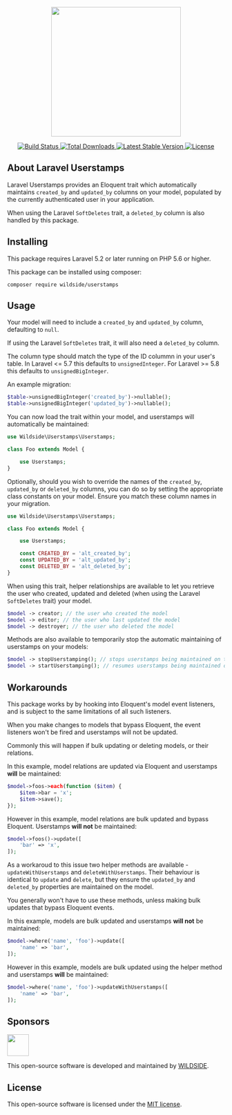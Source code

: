 <p align="center">
    <img src="https://s3-eu-west-1.amazonaws.com/ws.hosted/userstamps-logo.svg" width="300">
</p>

<p align="center">
    <a href="https://travis-ci.com/WildSideUK/Laravel-Userstamps">
        <img src="https://travis-ci.com/WildSideUK/Laravel-Userstamps.svg" alt="Build Status">
    </a>
    <a href="https://packagist.org/packages/wildside/userstamps">
        <img src="https://poser.pugx.org/wildside/userstamps/d/total.svg" alt="Total Downloads">
    </a>
    <a href="https://packagist.org/packages/wildside/userstamps">
        <img src="https://poser.pugx.org/wildside/userstamps/v/stable.svg" alt="Latest Stable Version">
    </a>
    <a href="https://packagist.org/packages/wildside/userstamps">
        <img src="https://poser.pugx.org/wildside/userstamps/license.svg" alt="License">
    </a>
</p>

## About Laravel Userstamps

Laravel Userstamps provides an Eloquent trait which automatically maintains `created_by` and `updated_by` columns on your model, populated by the currently authenticated user in your application.

When using the Laravel `SoftDeletes` trait, a `deleted_by` column is also handled by this package.

## Installing

This package requires Laravel 5.2 or later running on PHP 5.6 or higher.

This package can be installed using composer:

````
composer require wildside/userstamps
````

## Usage

Your model will need to include a `created_by` and `updated_by` column, defaulting to `null`.

If using the Laravel `SoftDeletes` trait, it will also need a `deleted_by` column.

The column type should match the type of the ID colummn in your user's table. In Laravel <= 5.7 this defaults to `unsignedInteger`. For Laravel >= 5.8 this defaults to `unsignedBigInteger`.

An example migration:

```php
$table->unsignedBigInteger('created_by')->nullable();
$table->unsignedBigInteger('updated_by')->nullable();
```

You can now load the trait within your model, and userstamps will automatically be maintained:

```php
use Wildside\Userstamps\Userstamps;

class Foo extends Model {

    use Userstamps;
}
```

Optionally, should you wish to override the names of the `created_by`, `updated_by` or `deleted_by` columns, you can do so by setting the appropriate class constants on your model. Ensure you match these column names in your migration.

```php
use Wildside\Userstamps\Userstamps;

class Foo extends Model {

    use Userstamps;

    const CREATED_BY = 'alt_created_by';
    const UPDATED_BY = 'alt_updated_by';
    const DELETED_BY = 'alt_deleted_by';
}
```

When using this trait, helper relationships are available to let you retrieve the user who created, updated and deleted (when using the Laravel `SoftDeletes` trait) your model.

```php
$model -> creator; // the user who created the model
$model -> editor; // the user who last updated the model
$model -> destroyer; // the user who deleted the model
```

Methods are also available to temporarily stop the automatic maintaining of userstamps on your models:

```php
$model -> stopUserstamping(); // stops userstamps being maintained on the model
$model -> startUserstamping(); // resumes userstamps being maintained on the model
```

## Workarounds

This package works by by hooking into Eloquent's model event listeners, and is subject to the same limitations of all such listeners.

When you make changes to models that bypass Eloquent, the event listeners won't be fired and userstamps will not be updated.

Commonly this will happen if bulk updating or deleting models, or their relations.

In this example, model relations are updated via Eloquent and userstamps **will** be maintained:

```php
$model->foos->each(function ($item) {
    $item->bar = 'x';
    $item->save();
});
```

However in this example, model relations are bulk updated and bypass Eloquent. Userstamps **will not** be maintained:

```php
$model->foos()->update([
    'bar' => 'x',
]);
```

As a workaroud to this issue two helper methods are available - `updateWithUserstamps` and `deleteWithUserstamps`. Their behaviour is identical to `update` and `delete`, but they ensure the `updated_by` and `deleted_by` properties are maintained on the model.

 You generally won't have to use these methods, unless making bulk updates that bypass Eloquent events.

 In this example, models are bulk updated and userstamps **will not** be maintained:

```php
$model->where('name', 'foo')->update([
    'name' => 'bar',
]);
```

However in this example, models are bulk updated using the helper method and userstamps **will** be maintained:

```php
$model->where('name', 'foo')->updateWithUserstamps([
    'name' => 'bar',
]);
```

## Sponsors

<a href="https://wildside.uk">
    <img src="https://wildside.uk/images/logo.svg" height="50">
</a>

This open-source software is developed and maintained by <a href="https://wildside.uk">WILDSIDE</a>.

## License

This open-source software is licensed under the [MIT license](https://opensource.org/licenses/MIT).
